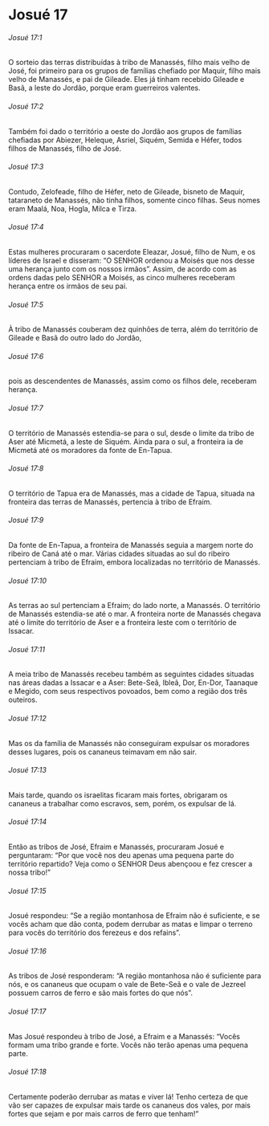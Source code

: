 # Josué 17

###### Josué 17:1

O sorteio das terras distribuídas à tribo de Manassés, filho mais velho de José, foi primeiro para os grupos de famílias chefiado por Maquir, filho mais velho de Manassés, e pai de Gileade. Eles já tinham recebido Gileade e Basã, a leste do Jordão, porque eram guerreiros valentes.

###### Josué 17:2

Também foi dado o território a oeste do Jordão aos grupos de famílias chefiadas por Abiezer, Heleque, Asriel, Siquém, Semida e Héfer, todos filhos de Manassés, filho de José.

###### Josué 17:3

Contudo, Zelofeade, filho de Héfer, neto de Gileade, bisneto de Maquir, tataraneto de Manassés, não tinha filhos, somente cinco filhas. Seus nomes eram Maalá, Noa, Hogla, Milca e Tirza.

###### Josué 17:4

Estas mulheres procuraram o sacerdote Eleazar, Josué, filho de Num, e os líderes de Israel e disseram: “O SENHOR ordenou a Moisés que nos desse uma herança junto com os nossos irmãos”. Assim, de acordo com as ordens dadas pelo SENHOR a Moisés, as cinco mulheres receberam herança entre os irmãos de seu pai.

###### Josué 17:5

À tribo de Manassés couberam dez quinhões de terra, além do território de Gileade e Basã do outro lado do Jordão,

###### Josué 17:6

pois as descendentes de Manassés, assim como os filhos dele, receberam herança.

###### Josué 17:7

O território de Manassés estendia-se para o sul, desde o limite da tribo de Aser até Micmetá, a leste de Siquém. Ainda para o sul, a fronteira ia de Micmetá até os moradores da fonte de En-Tapua.

###### Josué 17:8

O território de Tapua era de Manassés, mas a cidade de Tapua, situada na fronteira das terras de Manassés, pertencia à tribo de Efraim.

###### Josué 17:9

Da fonte de En-Tapua, a fronteira de Manassés seguia a margem norte do ribeiro de Caná até o mar. Várias cidades situadas ao sul do ribeiro pertenciam à tribo de Efraim, embora localizadas no território de Manassés.

###### Josué 17:10

As terras ao sul pertenciam a Efraim; do lado norte, a Manassés. O território de Manassés estendia-se até o mar. A fronteira norte de Manassés chegava até o limite do território de Aser e a fronteira leste com o território de Issacar.

###### Josué 17:11

A meia tribo de Manassés recebeu também as seguintes cidades situadas nas áreas dadas a Issacar e a Aser: Bete-Seã, Ibleã, Dor, En-Dor, Taanaque e Megido, com seus respectivos povoados, bem como a região dos três outeiros.

###### Josué 17:12

Mas os da família de Manassés não conseguiram expulsar os moradores desses lugares, pois os cananeus teimavam em não sair.

###### Josué 17:13

Mais tarde, quando os israelitas ficaram mais fortes, obrigaram os cananeus a trabalhar como escravos, sem, porém, os expulsar de lá.

###### Josué 17:14

Então as tribos de José, Efraim e Manassés, procuraram Josué e perguntaram: “Por que você nos deu apenas uma pequena parte do território repartido? Veja como o SENHOR Deus abençoou e fez crescer a nossa tribo!”

###### Josué 17:15

Josué respondeu: “Se a região montanhosa de Efraim não é suficiente, e se vocês acham que dão conta, podem derrubar as matas e limpar o terreno para vocês do território dos ferezeus e dos refains”.

###### Josué 17:16

As tribos de José responderam: “A região montanhosa não é suficiente para nós, e os cananeus que ocupam o vale de Bete-Seã e o vale de Jezreel possuem carros de ferro e são mais fortes do que nós”.

###### Josué 17:17

Mas Josué respondeu à tribo de José, a Efraim e a Manassés: “Vocês formam uma tribo grande e forte. Vocês não terão apenas uma pequena parte.

###### Josué 17:18

Certamente poderão derrubar as matas e viver lá! Tenho certeza de que vão ser capazes de expulsar mais tarde os cananeus dos vales, por mais fortes que sejam e por mais carros de ferro que tenham!”

